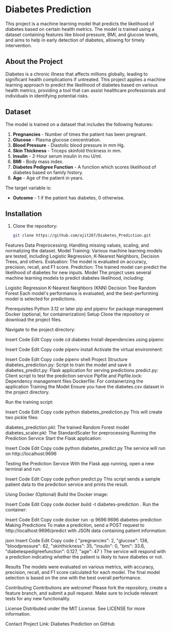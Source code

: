 # Diabetes Prediction

This project is a machine learning model that predicts the likelihood of diabetes based on certain health metrics. The model is trained using a dataset containing features like blood pressure, BMI, and glucose levels, and aims to help in early detection of diabetes, allowing for timely intervention.

## About the Project

Diabetes is a chronic illness that affects millions globally, leading to significant health complications if untreated. This project applies a machine learning approach to predict the likelihood of diabetes based on various health metrics, providing a tool that can assist healthcare professionals and individuals in identifying potential risks.

## Dataset

The model is trained on a dataset that includes the following features:
1. **Pregnancies** - Number of times the patient has been pregnant.
2. **Glucose** - Plasma glucose concentration.
3. **Blood Pressure** - Diastolic blood pressure in mm Hg.
4. **Skin Thickness** - Triceps skinfold thickness in mm.
5. **Insulin** - 2-Hour serum insulin in mu U/ml.
6. **BMI** - Body mass index.
7. **Diabetes Pedigree Function** - A function which scores likelihood of diabetes based on family history.
8. **Age** - Age of the patient in years.

The target variable is:
- **Outcome** - 1 if the patient has diabetes, 0 otherwise.

## Installation

1. Clone the repository:

   ```bash
   git clone https://github.com/ajit267/Diabetes_Prediction.git

Features
Data Preprocessing: Handling missing values, scaling, and normalizing the dataset.
Model Training: Various machine learning models are tested, including Logistic Regression, K-Nearest Neighbors, Decision Trees, and others.
Evaluation: The model is evaluated on accuracy, precision, recall, and F1 score.
Prediction: The trained model can predict the likelihood of diabetes for new inputs.
Model
The project uses several machine learning models to predict diabetes likelihood, including:

Logistic Regression
K-Nearest Neighbors (KNN)
Decision Tree
Random Forest
Each model's performance is evaluated, and the best-performing model is selected for predictions.

Prerequisites
Python 3.12 or later
pip and pipenv for package management
Docker (optional, for containerization)
Setup
Clone the repository or download the project files.

Navigate to the project directory:

Insert Code
Edit
Copy code
cd diabetes
Install dependencies using pipenv:

Insert Code
Edit
Copy code
pipenv install
Activate the virtual environment:

Insert Code
Edit
Copy code
pipenv shell
Project Structure
diabetes_prediction.py: Script to train the model and save it
diabetes_predict.py: Flask application for serving predictions
predict.py: Client script to test the prediction service
Pipfile and Pipfile.lock: Dependency management files
Dockerfile: For containerizing the application
Training the Model
Ensure you have the diabetes.csv dataset in the project directory.

Run the training script:

Insert Code
Edit
Copy code
python diabetes_prediction.py
This will create two pickle files:

diabetes_prediction.pkl: The trained Random Forest model
diabetes_scaler.pkl: The StandardScaler for preprocessing
Running the Prediction Service
Start the Flask application:

Insert Code
Edit
Copy code
python diabetes_predict.py
The service will run on http://localhost:9696

Testing the Prediction Service
With the Flask app running, open a new terminal and run:

Insert Code
Edit
Copy code
python predict.py
This script sends a sample patient data to the prediction service and prints the result.

Using Docker (Optional)
Build the Docker image:

Insert Code
Edit
Copy code
docker build -t diabetes-prediction .
Run the container:

Insert Code
Edit
Copy code
docker run -p 9696:9696 diabetes-prediction
Making Predictions
To make a prediction, send a POST request to http://localhost:9696/predict with JSON data containing patient information:

json
Insert Code
Edit
Copy code
{
    "pregnancies": 2,
    "glucose": 138,
    "bloodpressure": 62,
    "skinthickness": 35,
    "insulin": 0,
    "bmi": 33.6,
    "diabetespedigreefunction": 0.127,
    "age": 47
}
The service will respond with a prediction indicating whether the patient is likely to have diabetes or not.

Results
The models were evaluated on various metrics, with accuracy, precision, recall, and F1 score calculated for each model. The final model selection is based on the one with the best overall performance.

Contributing
Contributions are welcome! Please fork the repository, create a feature branch, and submit a pull request. Make sure to include relevant tests for any new functionality.

License
Distributed under the MIT License. See LICENSE for more information.

Contact
Project Link: Diabetes Prediction on GitHub
